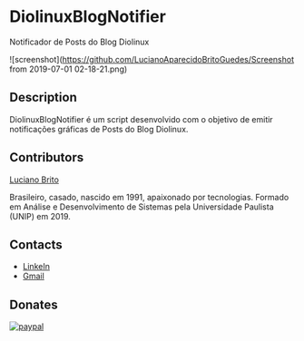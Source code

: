 # DiolinuxBlogNotifier
Notificador de Posts do Blog Diolinux

![screenshot](https://github.com/LucianoAparecidoBritoGuedes/Screenshot from 2019-07-01 02-18-21.png)

## Description

DiolinuxBlogNotifier é um script desenvolvido com o objetivo de emitir notificações gráficas de Posts do Blog Diolinux.


## Contributors

[Luciano Brito](https://github.com/LucianoAparecidoBritoGuedes/)

Brasileiro, casado, nascido em 1991, apaixonado por tecnologias. Formado em Análise e Desenvolvimento de Sistemas pela Universidade Paulista (UNIP) em 2019.


## Contacts

- [LinkeIn](https://www.linkedin.com/in/luciano-brito-76379374/)
- [Gmail](lucianobrito.dev@gmail.com)


## Donates

[![paypal](https://www.paypalobjects.com/en_US/i/btn/btn_donateCC_LG.gif)](https://www.paypal.com/cgi-bin/webscr?cmd=_s-xclic&hosted_button_id=UTMFZUHX6EUGE)

